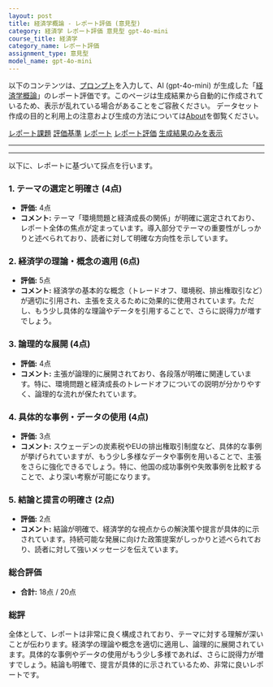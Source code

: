 ```yaml
---
layout: post
title: 経済学概論 - レポート評価 (意見型)
category: 経済学 レポート評価 意見型 gpt-4o-mini
course_title: 経済学
category_name: レポート評価
assignment_type: 意見型
model_name: gpt-4o-mini
---
```


以下のコンテンツは、[プロンプト](http://127.0.0.1:8000/generated/経済学/gpt-4o-mini/prompt_レポート評価-意見型.md)を入力して、AI (gpt-4o-mini) が生成した「[経済学概論](/contents/経済学/)」のレポート評価です。このページは生成結果から自動的に作成されているため、表示が乱れている場合があることをご容赦ください。
データセット作成の目的と利用上の注意および生成の方法については[About](/About)を御覧ください。

[レポート課題](../レポート課題-意見型)
[評価基準](../評価基準-意見型)
[レポート](../レポート-意見型)
[レポート評価](../レポート評価-意見型)
[生成結果のみを表示](http://127.0.0.1:8000/generated/経済学/gpt-4o-mini/レポート評価-意見型.md)
  

***
***
  
以下に、レポートに基づいて採点を行います。

### 1. テーマの選定と明確さ (4点)
- **評価:** 4点
- **コメント:** テーマ「環境問題と経済成長の関係」が明確に選定されており、レポート全体の焦点が定まっています。導入部分でテーマの重要性がしっかりと述べられており、読者に対して明確な方向性を示しています。

### 2. 経済学の理論・概念の適用 (6点)
- **評価:** 5点
- **コメント:** 経済学の基本的な概念（トレードオフ、環境税、排出権取引など）が適切に引用され、主張を支えるために効果的に使用されています。ただし、もう少し具体的な理論やデータを引用することで、さらに説得力が増すでしょう。

### 3. 論理的な展開 (4点)
- **評価:** 4点
- **コメント:** 主張が論理的に展開されており、各段落が明確に関連しています。特に、環境問題と経済成長のトレードオフについての説明が分かりやすく、論理的な流れが保たれています。

### 4. 具体的な事例・データの使用 (4点)
- **評価:** 3点
- **コメント:** スウェーデンの炭素税やEUの排出権取引制度など、具体的な事例が挙げられていますが、もう少し多様なデータや事例を用いることで、主張をさらに強化できるでしょう。特に、他国の成功事例や失敗事例を比較することで、より深い考察が可能になります。

### 5. 結論と提言の明確さ (2点)
- **評価:** 2点
- **コメント:** 結論が明確で、経済学的な視点からの解決策や提言が具体的に示されています。持続可能な発展に向けた政策提案がしっかりと述べられており、読者に対して強いメッセージを伝えています。

### 総合評価
- **合計:** 18点 / 20点

### 総評
全体として、レポートは非常に良く構成されており、テーマに対する理解が深いことが伝わります。経済学の理論や概念を適切に適用し、論理的に展開されています。具体的な事例やデータの使用がもう少し多様であれば、さらに説得力が増すでしょう。結論も明確で、提言が具体的に示されているため、非常に良いレポートです。
